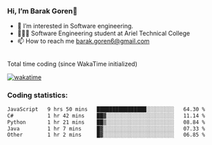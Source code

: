 ###  Hi, I’m Barak Goren👋
- 👀 I’m interested in Software engineering.
- 👨🏼‍🎓 Software Engineering student at Ariel Technical College
- 📫 How to reach me barak.goren6@gmail.com
##
Total time coding (since WakaTime initialized)

[![wakatime](https://wakatime.com/badge/user/5cc5ec80-a806-4ca2-a704-db29274e48cd.svg)](https://wakatime.com/@5cc5ec80-a806-4ca2-a704-db29274e48cd)

   
### Coding statistics:

<!--START_SECTION:waka-->

```txt
JavaScript   9 hrs 50 mins   ████████████████░░░░░░░░░   64.30 %
C#           1 hr 42 mins    ██▓░░░░░░░░░░░░░░░░░░░░░░   11.14 %
Python       1 hr 21 mins    ██▒░░░░░░░░░░░░░░░░░░░░░░   08.84 %
Java         1 hr 7 mins     █▓░░░░░░░░░░░░░░░░░░░░░░░   07.33 %
Other        1 hr 2 mins     █▓░░░░░░░░░░░░░░░░░░░░░░░   06.85 %
```

<!--END_SECTION:waka-->

<!---
barakgoren/barakgoren is a ✨ special ✨ repository because its `README.md` (this file) appears on your GitHub profile.
You can click the Preview link to take a look at your changes.
--->
